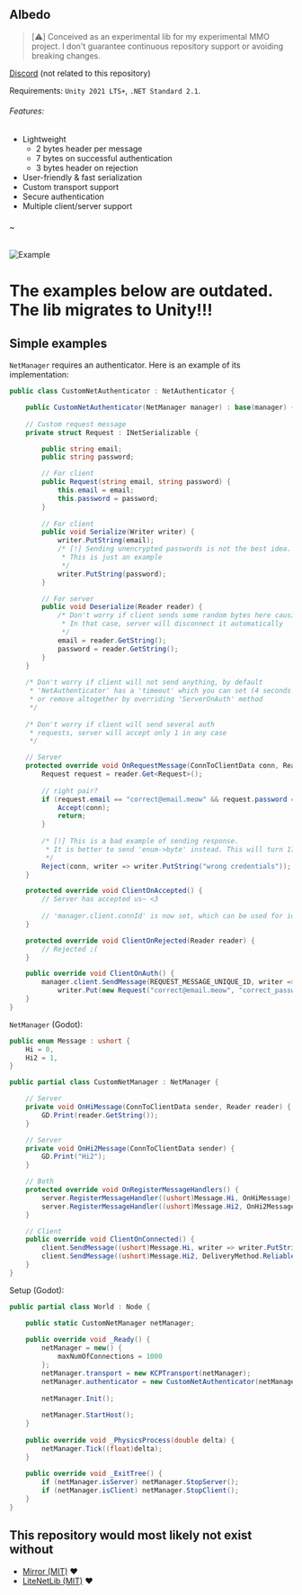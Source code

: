 ## Albedo

> [:warning:] Conceived as an experimental lib for my experimental MMO project. I don't guarantee continuous repository support or avoiding breaking changes.

[Discord](https://discord.gg/Gg8bKVB7fs) (not related to this repository)

Requirements: `Unity 2021 LTS+`, `.NET Standard 2.1`.

###### Features:
- Lightweight
	- 2 bytes header per message
	- 7 bytes on successful authentication
	- 3 bytes header on rejection
- User-friendly & fast serialization
- Custom transport support
- Secure authentication
- Multiple client/server support

###### ~
![Example](https://user-images.githubusercontent.com/115415388/195846737-30e1471c-375a-4abd-b6c9-9420b2607104.gif)

# The examples below are outdated. The lib migrates to Unity!!!

## Simple examples

`NetManager` requires an authenticator. Here is an example of its implementation:
```csharp
public class CustomNetAuthenticator : NetAuthenticator {

	public CustomNetAuthenticator(NetManager manager) : base(manager) { }
		
	// Custom request message
	private struct Request : INetSerializable {

		public string email;
		public string password;

		// For client
		public Request(string email, string password) {
			this.email = email;
			this.password = password;
		}
		
		// For client
		public void Serialize(Writer writer) {
			writer.PutString(email);
			/* [!] Sending unencrypted passwords is not the best idea.
			 * This is just an example
			 */
			writer.PutString(password);
		}

		// For server
		public void Deserialize(Reader reader) {
			/* Don't worry if client sends some random bytes here causing an exception.
			 * In that case, server will disconnect it automatically
			 */
			email = reader.GetString();
			password = reader.GetString();
		}
	}
	
	/* Don't worry if client will not send anything, by default
	 * 'NetAuthenticator' has a 'timeout' which you can set (4 seconds by default?)
	 * or remove altogether by overriding 'ServerOnAuth' method
	 */
	
	/* Don't worry if client will send several auth
	 * requests, server will accept only 1 in any case
	 */

	// Server
	protected override void OnRequestMessage(ConnToClientData conn, Reader reader) {
		Request request = reader.Get<Request>();
		
		// right pair?
		if (request.email == "correct@email.meow" && request.password == "correct_password") {
			Accept(conn);
			return;
		}
			
		/* [!] This is a bad example of sending response.
		 * It is better to send 'enum->byte' instead. This will turn 17 bytes into 1
		 */
		Reject(conn, writer => writer.PutString("wrong credentials"));
	}

	protected override void ClientOnAccepted() {
		// Server has accepted us~ <3
		
		// 'manager.client.connId' is now set, which can be used for identification
	}

	protected override void ClientOnRejected(Reader reader) {
		// Rejected ;(
	}

	public override void ClientOnAuth() {
		manager.client.SendMessage(REQUEST_MESSAGE_UNIQUE_ID, writer =>
			writer.Put(new Request("correct@email.meow", "correct_password")), DeliveryMethod.Reliable);
	}
}
```

`NetManager` (Godot):
```csharp
public enum Message : ushort {
	Hi = 0,
	Hi2 = 1,
}

public partial class CustomNetManager : NetManager {

	// Server
	private void OnHiMessage(ConnToClientData sender, Reader reader) {
		GD.Print(reader.GetString());
	}

	// Server
	private void OnHi2Message(ConnToClientData sender) {
		GD.Print("Hi2");
	}

	// Both
	protected override void OnRegisterMessageHandlers() {
		server.RegisterMessageHandler((ushort)Message.Hi, OnHiMessage);
		server.RegisterMessageHandler((ushort)Message.Hi2, OnHi2Message);
	}

	// Client
	public override void ClientOnConnected() {
		client.SendMessage((ushort)Message.Hi, writer => writer.PutString("Hi"), DeliveryMethod.Reliable);
		client.SendMessage((ushort)Message.Hi2, DeliveryMethod.Reliable);
	}
}
```

Setup (Godot):
```csharp
public partial class World : Node {

	public static CustomNetManager netManager;
	
	public override void _Ready() {
		netManager = new() {
			maxNumOfConnections = 1000
		};
		netManager.transport = new KCPTransport(netManager);
		netManager.authenticator = new CustomNetAuthenticator(netManager);
		
		netManager.Init();
		
		netManager.StartHost();
	}
	
	public override void _PhysicsProcess(double delta) {
		netManager.Tick((float)delta);
	}
	
	public override void _ExitTree() {
		if (netManager.isServer) netManager.StopServer();
		if (netManager.isClient) netManager.StopClient();
	}
}
```

## This repository would most likely not exist without
- [Mirror (MIT)](https://github.com/vis2k/Mirror) :heart:
- [LiteNetLib (MIT)](https://github.com/RevenantX/LiteNetLib) :heart:

